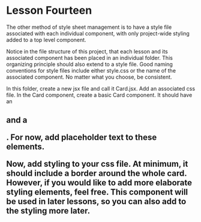 # Lesson Fourteen

The other method of style sheet management is to have a style file associated with each individual component, with only project-wide styling added to a top level component.

Notice in the file structure of this project, that each lesson and its associated component has been placed in an individual folder. This organizing principle should also extend to a style file. Good naming conventions for style files include either style.css or the name of the associated component. No matter what you choose, 
be consistent.

In this folder, create a new jsx file and call it Card.jsx. Add an associated css file. In the Card component, create a basic Card component. It should have an <h2> and a <p>. For now, add placeholder text to these elements.

Now, add styling to your css file. At minimum, it should include a border around the whole card. However, if you would like to add more elaborate styling elements, feel free. This component will be used in later lessons, so you can also add to the styling more later.
